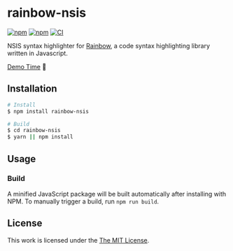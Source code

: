 # rainbow-nsis

[![npm](https://flat.badgen.net/npm/license/rainbow-nsis)](https://www.npmjs.org/package/rainbow-nsis)
[![npm](https://flat.badgen.net/npm/v/rainbow-nsis)](https://www.npmjs.org/package/rainbow-nsis)
[![CI](https://img.shields.io/github/workflow/status/idleberg/rainbow-nsis/CI?style=flat-square)](https://github.com/idleberg/rainbow-nsis/actions)

NSIS syntax highlighter for [Rainbow](https://github.com/ccampbell/rainbow), a code syntax highlighting library written in Javascript.

[Demo Time](http://idleberg.github.io/rainbow-nsis/) 🙌

## Installation

```bash
# Install
$ npm install rainbow-nsis

# Build
$ cd rainbow-nsis
$ yarn || npm install
```

## Usage

### Build

A minified JavaScript package will be built automatically after installing with NPM. To manually trigger a build, run `npm run build`.

## License

This work is licensed under the [The MIT License](LICENSE.md).
